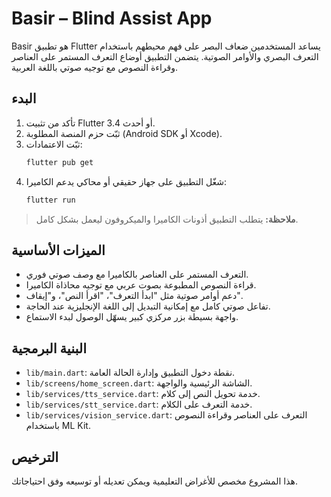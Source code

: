 # Basir – Blind Assist App

Basir هو تطبيق Flutter يساعد المستخدمين ضعاف البصر على فهم محيطهم باستخدام التعرف البصري والأوامر الصوتية. يتضمن التطبيق أوضاع التعرف المستمر على العناصر وقراءة النصوص مع توجيه صوتي باللغة العربية.

## البدء

1. تأكد من تثبيت Flutter 3.4 أو أحدث.
2. ثبّت حزم المنصة المطلوبة (Android SDK أو Xcode).
3. ثبّت الاعتمادات:
   ```bash
   flutter pub get
   ```
4. شغّل التطبيق على جهاز حقيقي أو محاكي يدعم الكاميرا:
   ```bash
   flutter run
   ```

> **ملاحظة:** يتطلب التطبيق أذونات الكاميرا والميكروفون ليعمل بشكل كامل.

## الميزات الأساسية

- التعرف المستمر على العناصر بالكاميرا مع وصف صوتي فوري.
- قراءة النصوص المطبوعة بصوت عربي مع توجيه محاذاة الكاميرا.
- دعم أوامر صوتية مثل "ابدأ التعرف"، "اقرأ النص"، و"إيقاف".
- تفاعل صوتي كامل مع إمكانية التبديل إلى اللغة الإنجليزية عند الحاجة.
- واجهة بسيطة بزر مركزي كبير يسهّل الوصول لبدء الاستماع.

## البنية البرمجية

- `lib/main.dart`: نقطة دخول التطبيق وإدارة الحالة العامة.
- `lib/screens/home_screen.dart`: الشاشة الرئيسية والواجهة.
- `lib/services/tts_service.dart`: خدمة تحويل النص إلى كلام.
- `lib/services/stt_service.dart`: خدمة التعرف على الكلام.
- `lib/services/vision_service.dart`: التعرف على العناصر وقراءة النصوص باستخدام ML Kit.

## الترخيص

هذا المشروع مخصص للأغراض التعليمية ويمكن تعديله أو توسيعه وفق احتياجاتك.
